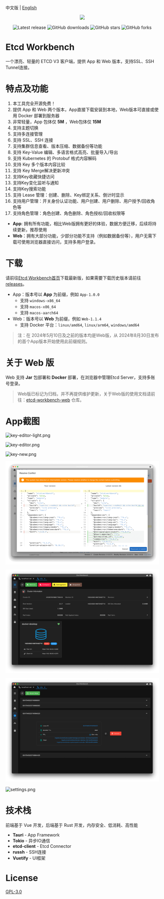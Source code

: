 中文版 | [English](./README.md)

<div align=center>
<img src=app/src-tauri/icons/macos/icon.png width=300/>
</div>

<div align=center>

![Latest release](https://img.shields.io/github/release/tzfun/etcd-workbench) ![GitHub downloads](https://img.shields.io/github/downloads/tzfun/etcd-workbench/total) ![GitHub stars](https://img.shields.io/github/stars/tzfun/etcd-workbench) ![GitHub forks](https://img.shields.io/github/forks/tzfun/etcd-workbench)

</div>

# Etcd Workbench

一个漂亮、轻量的 ETCD V3 客户端，提供 App 和 Web 版本，支持SSL、SSH Tunnel连接。

# 特点及功能

1. 本工具完全开源免费！
2. 提供 App 和 Web 两个版本，App直接下载安装到本地，Web版本可直接或使用 Docker 部署到服务器
3. 非常轻量，App 包体仅 **5M** ，Web包体仅 **15M**
4. 支持主题切换
5. 支持多连接管理
6. 支持 SSL、SSH 连接
7. 支持集群信息查看、版本压缩、数据备份等功能
8. 支持 Key-Value 编辑、多语言格式高亮、批量导入/导出
9. 支持 Kubernetes 的 Protobuf 格式内容解码
10. 支持 Key 多个版本内容比较
11. 支持 Key Merge解决更新冲突
12. 支持Key收藏快捷访问
13. 支持Key变化监听与通知
14. 支持Key搜索功能
15. 支持 Lease 管理：创建、删除、Key绑定关系、倒计时显示
16. 支持用户管理：开关身份认证功能、用户创建、用户删除、用户授予/回收角色等
17. 支持角色管理：角色创建、角色删除、角色授权/回收权限等

- **App**: 拥有所有功能，相比Web版拥有更好的体验，数据方便迁移，后续将持续更新，推荐使用
- **Web**：拥有大部分功能，少部分功能不支持（例如数据备份等），用户无需下载可使用浏览器直接访问，支持多用户登录。

# 下载

请前往[Etcd Workbench首页](https://tzfun.github.io/etcd-workbench/)下载最新版，如果需要下载历史版本请前往[releases](https://github.com/tzfun/etcd-workbench/releases)。

- App：版本号以 **App** 为前缀，例如 `App-1.0.0`
    - 支持 `windows-x86_64`
    - 支持 `macos-x86_64`
    - 支持 `macos-aarch64`
- Web：版本号以 **Web** 为前缀，例如 `Web-1.1.4`
    - 支持 Docker 平台：`linux/amd64`, `linux/arm64`, `windows/amd64`

> 注：在 2024年5月10日及之前的版本均是Web版，从 2024年8月30日发布的首个App版本开始使用此前缀规则。

# 关于 Web 版

Web 支持 **Jar** 包部署和 **Docker** 部署，在浏览器中管理Etcd Server，支持多账号登录。

> Web版已标记为归档，并不再提供维护更新，关于Web版的使用文档请前往：[etcd-workbench-web](https://github.com/tzfun/etcd-workbench-web/) 仓库。

# App截图

![key-editor-light.png](screenshot/app/key-editor-light.png)

![key-editor.png](screenshot/app/key-editor.png)

![key-new.png](screenshot/app/key-new.png)

![key-merge.png](screenshot/app/merge.png)

![cluster.png](screenshot/app/cluster.png)

![leases.png](screenshot/app/leases.png)

![settings.png](screenshot/app/settings.png)

# 技术栈

前端基于 Vue 开发，后端基于 Rust 开发，内存安全、低消耗、高性能

- **Tauri** - App Framework
- **Tokio** - 异步IO通信
- **etcd-client** - Etcd Connector
- **russh** - SSH连接
- **Vuetify** - UI框架

# License

[GPL-3.0](LICENSE)
